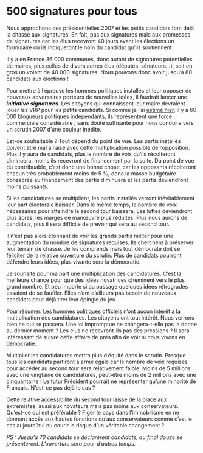 # 500 signatures pour tous

Nous approchons des présidentielles 2007 et les petits candidats font déjà la chasse aux signatures. En fait, pas aux signatures mais aux promesses de signatures car les élus recevront 40 jours avant les élections un formulaire où ils indiqueront le nom du candidat qu’ils soutiennent.

Il y a en France 36 000 communes, donc autant de signatures potentielles de maires, plus celles de divers autres élus (députés, sénateurs…), soit en gros un volant de 40 000 signatures. Nous pouvons donc avoir jusqu’à 80 candidats aux élections !

Pour mettre à l’épreuve les hommes politiques installés et leur opposer de nouveaux adversaires porteurs de nouvelles idées, il faudrait lancer une ***Initiative signatures***. Les citoyens qui connaissent leur maire devraient jouer les VRP pour les petits candidats. Si comme je l’ai [estimé hier](https://tcrouzet.com/2006/07/26/la-deuxieme-force-citoyenne), il y a 60 000 blogueurs politiques indépendants, ils représentent une force commerciale considérable ; sans doute suffisante pour nous conduire vers un scrutin 2007 d’une couleur inédite.

Est-ce souhaitable ? Tout dépend du point de vue. Les partis installés doivent être mal à l’aise avec cette multiplication possible de l’opposition. Plus il y aura de candidats, plus le nombre de voix qu’ils récolteront diminuera, moins ils recevront de financement par la suite. Du point de vue du contribuable, c’est donc une bonne chose, car les opposants récolteront chacun très probablement moins de 5 %, donc la masse budgétaire consacrée au financement des partis diminuera et les partis deviendront moins puissants.

Si les candidatures se multiplient, les partis installés verront inévitablement leur part électorale baisser. Dans le même temps, le nombre de voix nécessaires pour atteindre le second tour baissera. Les luttes deviendront plus âpres, les marges de manœuvre plus réduites. Plus nous aurons de candidats, plus il sera difficile de prévoir qui sera au second tour.

Il n’est pas alors étonnant de voir les grands partis militer pour une augmentation du nombre de signatures requises. Ils cherchent à préserver leur terrain de chasse. Je les comprends mais tout démocrate doit se féliciter de la relative ouverture du scrutin. Plus de candidats pourront défendre leurs idées, plus vivante sera la démocratie.

Je souhaite pour ma part une multiplication des candidatures. C’est la meilleure chance pour que des idées novatrices cheminent vers le plus grand nombre. Et peu importe si au passage quelques idées rétrogrades essaient de se faufiler. Elles n’ont d’ailleurs pas besoin de nouveaux candidats pour déjà tirer leur épingle du jeu.

Pour résumer. Les hommes politiques officiels n’ont aucun intérêt à la multiplication des candidatures. Les citoyens ont tout intérêt. Nous verrons bien ce qui se passera. Une loi impromptue ne changera-t-elle pas la donne au dernier moment ? Les élus ne recevront-ils pas des pressions ? Il sera intéressant de suivre cette affaire de près afin de voir si nous vivons en démocratie.

Multiplier les candidatures mettra plus d’équité dans le scrutin. Presque tous les candidats partiront à arme égale car le nombre de voix requises pour accéder au second tour sera relativement faible. Moins de 5 millions avec une vingtaine de candidatures, peut-être moins de 2 millions avec une cinquantaine ! Le futur Président pourrait ne représenter qu’une minorité de Français. N’est-ce pas déjà le cas ?

Cette relative accessibilité du second tour laisse de la place aux extrémistes, aussi aux novateurs mais pas moins aux conservateurs. Qu’est-ce qui est préférable ? Figer le pays dans l’immobilisme en ne donnant accès aux hautes fonctions qu’aux conservateurs comme c’est le cas aujourd’hui ou courir le risque d’un véritable changement ?

*PS : Jusqu’à 70 candidats se déclarèrent candidats, au final douze se présentèrent. L’ouverture sera pour d’autres temps.*